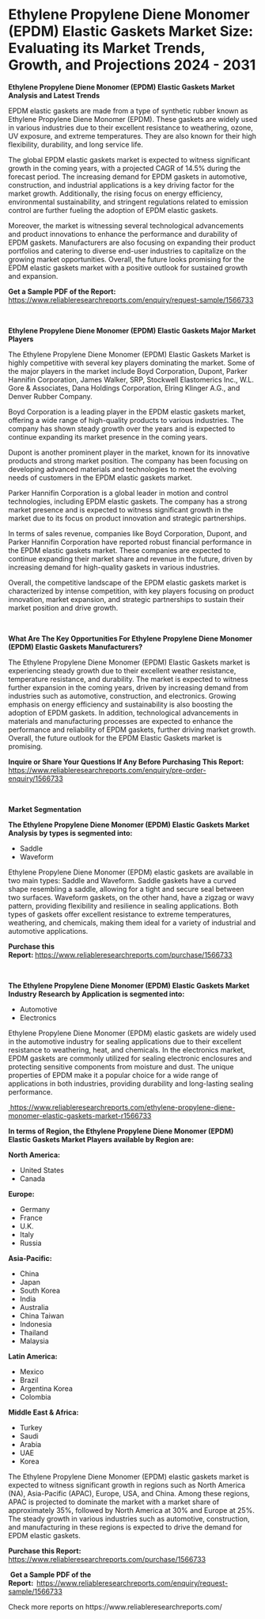 <p><h1>Ethylene Propylene Diene Monomer (EPDM) Elastic Gaskets Market Size: Evaluating its Market Trends, Growth, and Projections 2024 - 2031</h1></p><p><strong>Ethylene Propylene Diene Monomer (EPDM) Elastic Gaskets Market Analysis and Latest Trends</strong></p>
<p><p>EPDM elastic gaskets are made from a type of synthetic rubber known as Ethylene Propylene Diene Monomer (EPDM). These gaskets are widely used in various industries due to their excellent resistance to weathering, ozone, UV exposure, and extreme temperatures. They are also known for their high flexibility, durability, and long service life.</p><p>The global EPDM elastic gaskets market is expected to witness significant growth in the coming years, with a projected CAGR of 14.5% during the forecast period. The increasing demand for EPDM gaskets in automotive, construction, and industrial applications is a key driving factor for the market growth. Additionally, the rising focus on energy efficiency, environmental sustainability, and stringent regulations related to emission control are further fueling the adoption of EPDM elastic gaskets.</p><p>Moreover, the market is witnessing several technological advancements and product innovations to enhance the performance and durability of EPDM gaskets. Manufacturers are also focusing on expanding their product portfolios and catering to diverse end-user industries to capitalize on the growing market opportunities. Overall, the future looks promising for the EPDM elastic gaskets market with a positive outlook for sustained growth and expansion.</p></p>
<p><strong>Get a Sample PDF of the Report:&nbsp;</strong> <a href="https://www.reliableresearchreports.com/enquiry/request-sample/1566733">https://www.reliableresearchreports.com/enquiry/request-sample/1566733</a></p>
<p>&nbsp;</p>
<p><strong>Ethylene Propylene Diene Monomer (EPDM) Elastic Gaskets Major Market Players</strong></p>
<p><p>The Ethylene Propylene Diene Monomer (EPDM) Elastic Gaskets Market is highly competitive with several key players dominating the market. Some of the major players in the market include Boyd Corporation, Dupont, Parker Hannifin Corporation, James Walker, SRP, Stockwell Elastomerics Inc., W.L. Gore & Associates, Dana Holdings Corporation, Elring Klinger A.G., and Denver Rubber Company.</p><p>Boyd Corporation is a leading player in the EPDM elastic gaskets market, offering a wide range of high-quality products to various industries. The company has shown steady growth over the years and is expected to continue expanding its market presence in the coming years. </p><p>Dupont is another prominent player in the market, known for its innovative products and strong market position. The company has been focusing on developing advanced materials and technologies to meet the evolving needs of customers in the EPDM elastic gaskets market.</p><p>Parker Hannifin Corporation is a global leader in motion and control technologies, including EPDM elastic gaskets. The company has a strong market presence and is expected to witness significant growth in the market due to its focus on product innovation and strategic partnerships.</p><p>In terms of sales revenue, companies like Boyd Corporation, Dupont, and Parker Hannifin Corporation have reported robust financial performance in the EPDM elastic gaskets market. These companies are expected to continue expanding their market share and revenue in the future, driven by increasing demand for high-quality gaskets in various industries.</p><p>Overall, the competitive landscape of the EPDM elastic gaskets market is characterized by intense competition, with key players focusing on product innovation, market expansion, and strategic partnerships to sustain their market position and drive growth.</p></p>
<p>&nbsp;</p>
<p><strong>What Are The Key Opportunities For Ethylene Propylene Diene Monomer (EPDM) Elastic Gaskets Manufacturers?</strong></p>
<p><p>The Ethylene Propylene Diene Monomer (EPDM) Elastic Gaskets market is experiencing steady growth due to their excellent weather resistance, temperature resistance, and durability. The market is expected to witness further expansion in the coming years, driven by increasing demand from industries such as automotive, construction, and electronics. Growing emphasis on energy efficiency and sustainability is also boosting the adoption of EPDM gaskets. In addition, technological advancements in materials and manufacturing processes are expected to enhance the performance and reliability of EPDM gaskets, further driving market growth. Overall, the future outlook for the EPDM Elastic Gaskets market is promising.</p></p>
<p><strong>Inquire or Share Your Questions If Any Before Purchasing This Report:</strong> <a href="https://www.reliableresearchreports.com/enquiry/pre-order-enquiry/1566733">https://www.reliableresearchreports.com/enquiry/pre-order-enquiry/1566733</a></p>
<p>&nbsp;</p>
<p><strong>Market Segmentation</strong></p>
<p><strong>The Ethylene Propylene Diene Monomer (EPDM) Elastic Gaskets Market Analysis by types is segmented into:</strong></p>
<p><ul><li>Saddle</li><li>Waveform</li></ul></p>
<p><p>Ethylene Propylene Diene Monomer (EPDM) elastic gaskets are available in two main types: Saddle and Waveform. Saddle gaskets have a curved shape resembling a saddle, allowing for a tight and secure seal between two surfaces. Waveform gaskets, on the other hand, have a zigzag or wavy pattern, providing flexibility and resilience in sealing applications. Both types of gaskets offer excellent resistance to extreme temperatures, weathering, and chemicals, making them ideal for a variety of industrial and automotive applications.</p></p>
<p><strong>Purchase this Report:&nbsp;</strong><a href="https://www.reliableresearchreports.com/purchase/1566733">https://www.reliableresearchreports.com/purchase/1566733</a></p>
<p>&nbsp;</p>
<p><strong>The Ethylene Propylene Diene Monomer (EPDM) Elastic Gaskets Market Industry Research by Application is segmented into:</strong></p>
<p><ul><li>Automotive</li><li>Electronics</li></ul></p>
<p><p>Ethylene Propylene Diene Monomer (EPDM) elastic gaskets are widely used in the automotive industry for sealing applications due to their excellent resistance to weathering, heat, and chemicals. In the electronics market, EPDM gaskets are commonly utilized for sealing electronic enclosures and protecting sensitive components from moisture and dust. The unique properties of EPDM make it a popular choice for a wide range of applications in both industries, providing durability and long-lasting sealing performance.</p></p>
<p><a href="https://www.reliableresearchreports.com/ethylene-propylene-diene-monomer-elastic-gaskets-market-r1566733">&nbsp;https://www.reliableresearchreports.com/ethylene-propylene-diene-monomer-elastic-gaskets-market-r1566733</a></p>
<p><strong>In terms of Region, the Ethylene Propylene Diene Monomer (EPDM) Elastic Gaskets Market Players available by Region are:</strong></p>
<p>
    <p> <strong> North America: </strong>
        <ul>
            <li>United States</li>
            <li>Canada</li>
        </ul>
        </p> 
    <p> <strong> Europe: </strong>
        <ul>
            <li>Germany</li>
            <li>France</li>
            <li>U.K.</li>
            <li>Italy</li>
            <li>Russia</li>
        </ul>
        </p> 
    <p> <strong> Asia-Pacific: </strong>
        <ul>
            <li>China</li>
            <li>Japan</li>
            <li>South Korea</li>
            <li>India</li>
            <li>Australia</li>
            <li>China Taiwan</li>
            <li>Indonesia</li>
            <li>Thailand</li>
            <li>Malaysia</li>
        </ul>
        </p> 
    <p> <strong> Latin America: </strong>
        <ul>
            <li>Mexico</li>
            <li>Brazil</li>
            <li>Argentina Korea</li>
            <li>Colombia</li>
        </ul>
        </p> 
    <p> <strong> Middle East & Africa: </strong>
        <ul>
            <li>Turkey</li>
            <li>Saudi</li>
            <li>Arabia</li>
            <li>UAE</li>
            <li>Korea</li>
        </ul>
    </p>
    </p>
<p><p>The Ethylene Propylene Diene Monomer (EPDM) elastic gaskets market is expected to witness significant growth in regions such as North America (NA), Asia-Pacific (APAC), Europe, USA, and China. Among these regions, APAC is projected to dominate the market with a market share of approximately 35%, followed by North America at 30% and Europe at 25%. The steady growth in various industries such as automotive, construction, and manufacturing in these regions is expected to drive the demand for EPDM elastic gaskets.</p></p>
<p><strong>Purchase this Report: </strong><a href="https://www.reliableresearchreports.com/purchase/1566733">https://www.reliableresearchreports.com/purchase/1566733</a></p>
<p>&nbsp;<strong>Get a Sample PDF of the Report:&nbsp;&nbsp;</strong><a href="https://www.reliableresearchreports.com/enquiry/request-sample/1566733">https://www.reliableresearchreports.com/enquiry/request-sample/1566733</a></p>
<p><strong></strong></p>
<p>Check more reports on https://www.reliableresearchreports.com/</p>